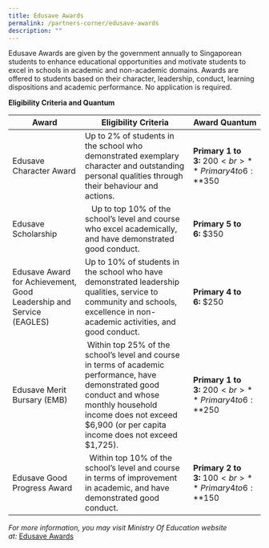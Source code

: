 ```yaml
---
title: Edusave Awards
permalink: /partners-corner/edusave-awards
description: ""
---
```

Edusave Awards are given by the government annually to Singaporean students to enhance educational opportunities and motivate students to excel in schools in academic and non-academic domains. Awards are offered to students based on their character, leadership, conduct, learning dispositions and academic performance. No application is required.

**Eligibility Criteria and Quantum**



| Award | Eligibility Criteria | Award Quantum |
| -------- | -------- | -------- |
| Edusave Character Award   | Up to 2% of students in the school who demonstrated exemplary character and outstanding personal qualities through their behaviour and actions.     | **Primary 1 to 3:** $200<br>**Primary 4 to 6:** $350     |
|Edusave Scholarship|    Up to top 10% of the school’s level and course who excel academically, and have demonstrated good conduct. | **Primary 5 to 6:** $350
| Edusave Award for Achievement, Good Leadership and Service (EAGLES) | Up to 10% of students in the school who have demonstrated leadership qualities, service to community and schools, excellence in non-academic activities, and good conduct. | **Primary 4 to 6:** $250
|Edusave Merit Bursary (EMB) |  Within top 25% of the school’s level and course in terms of academic performance, have demonstrated good conduct and whose monthly household income does not exceed $6,900 (or per capita income does not exceed $1,725). | **Primary 1 to 3:** $200<br>**Primary 4 to 6:** $250
|Edusave Good Progress Award|   Within top 10% of the school’s level and course in terms of improvement in academic, and have demonstrated good conduct. | **Primary 2 to 3:** $100<br>**Primary 4 to 6:** $150


_For more information, you may visit Ministry Of Education website at:_ [Edusave Awards](https://www.moe.gov.sg/education/edusave/edusave-awards)